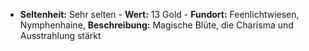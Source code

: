  - **Seltenheit:** Sehr selten - **Wert:** 13 Gold - **Fundort:** Feenlichtwiesen, Nymphenhaine, **Beschreibung:** Magische Blüte, die Charisma und Ausstrahlung stärkt